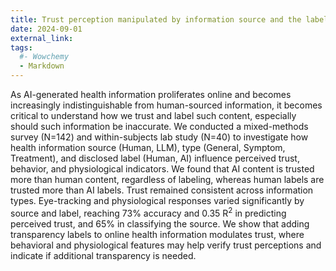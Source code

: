 ```yaml
---
title: Trust perception manipulated by information source and the labeling of the source
date: 2024-09-01
external_link: 
tags:
  #- Wowchemy
  - Markdown
---
```


As AI-generated health information proliferates online and becomes increasingly indistinguishable from human-sourced information, it becomes critical to understand how we trust and label such content, especially should such information be inaccurate. We conducted a mixed-methods survey (N=142) and within-subjects lab study (N=40) to investigate how health information source (Human, LLM), type (General, Symptom, Treatment), and disclosed label (Human, AI) influence perceived trust, behavior, and physiological indicators. We found that AI content is trusted more than human content, regardless of labeling, whereas human labels are trusted more than AI labels. Trust remained consistent across information types. Eye-tracking and physiological responses varied significantly by source and label, reaching 73\% accuracy and 0.35 R$^2$ in predicting perceived trust, and 65\% in classifying the source. We show that adding transparency labels to online health information modulates trust, where behavioral and physiological features may help verify trust perceptions and indicate if additional transparency is needed.

<!--more-->
